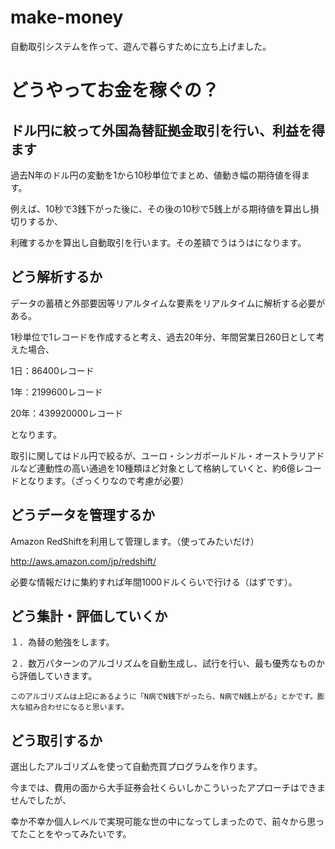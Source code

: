 make-money
==========

自動取引システムを作って、遊んで暮らすために立ち上げました。

# どうやってお金を稼ぐの？
## ドル円に絞って外国為替証拠金取引を行い、利益を得ます
過去N年のドル円の変動を1から10秒単位でまとめ、値動き幅の期待値を得ます。

例えば、10秒で3銭下がった後に、その後の10秒で5銭上がる期待値を算出し損切りするか、

利確するかを算出し自動取引を行います。その差額でうはうはになります。

## どう解析するか
データの蓄積と外部要因等リアルタイムな要素をリアルタイムに解析する必要がある。

1秒単位で1レコードを作成すると考え、過去20年分、年間営業日260日として考えた場合、

1日：86400レコード

1年：2199600レコード

20年：439920000レコード

となります。

取引に関してはドル円で絞るが、ユーロ・シンガポールドル・オーストラリアドルなど連動性の高い通過を10種類ほど対象として格納していくと、約6億レコードとなります。（ざっくりなので考慮が必要）

## どうデータを管理するか
Amazon RedShiftを利用して管理します。（使ってみたいだけ）

http://aws.amazon.com/jp/redshift/

必要な情報だけに集約すれば年間1000ドルくらいで行ける（はずです）。

## どう集計・評価していくか
１．為替の勉強をします。

２．数万パターンのアルゴリズムを自動生成し、試行を行い、最も優秀なものから評価していきます。

    このアルゴリズムは上記にあるように「N病でN銭下がったら、N病でN銭上がる」とかです。膨大な組み合わせになると思います。
   
## どう取引するか
選出したアルゴリズムを使って自動売買プログラムを作ります。


今までは、費用の面から大手証券会社くらいしかこういったアプローチはできませんでしたが、

幸か不幸か個人レベルで実現可能な世の中になってしまったので、前々から思ってたことをやってみたいです。
